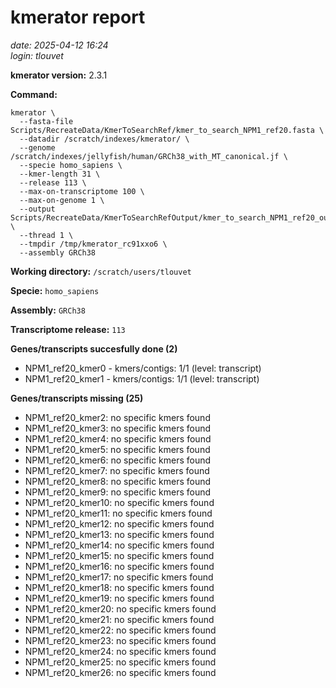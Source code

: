# kmerator report
*date: 2025-04-12 16:24*  
*login: tlouvet*

**kmerator version:** 2.3.1

**Command:**

```
kmerator \
  --fasta-file Scripts/RecreateData/KmerToSearchRef/kmer_to_search_NPM1_ref20.fasta \
  --datadir /scratch/indexes/kmerator/ \
  --genome /scratch/indexes/jellyfish/human/GRCh38_with_MT_canonical.jf \
  --specie homo_sapiens \
  --kmer-length 31 \
  --release 113 \
  --max-on-transcriptome 100 \
  --max-on-genome 1 \
  --output Scripts/RecreateData/KmerToSearchRefOutput/kmer_to_search_NPM1_ref20_output \
  --thread 1 \
  --tmpdir /tmp/kmerator_rc91xxo6 \
  --assembly GRCh38
```

**Working directory:** `/scratch/users/tlouvet`

**Specie:** `homo_sapiens`

**Assembly:** `GRCh38`

**Transcriptome release:** `113`

**Genes/transcripts succesfully done (2)**

- NPM1_ref20_kmer0 - kmers/contigs: 1/1 (level: transcript)
- NPM1_ref20_kmer1 - kmers/contigs: 1/1 (level: transcript)


**Genes/transcripts missing (25)**

- NPM1_ref20_kmer2: no specific kmers found
- NPM1_ref20_kmer3: no specific kmers found
- NPM1_ref20_kmer4: no specific kmers found
- NPM1_ref20_kmer5: no specific kmers found
- NPM1_ref20_kmer6: no specific kmers found
- NPM1_ref20_kmer7: no specific kmers found
- NPM1_ref20_kmer8: no specific kmers found
- NPM1_ref20_kmer9: no specific kmers found
- NPM1_ref20_kmer10: no specific kmers found
- NPM1_ref20_kmer11: no specific kmers found
- NPM1_ref20_kmer12: no specific kmers found
- NPM1_ref20_kmer13: no specific kmers found
- NPM1_ref20_kmer14: no specific kmers found
- NPM1_ref20_kmer15: no specific kmers found
- NPM1_ref20_kmer16: no specific kmers found
- NPM1_ref20_kmer17: no specific kmers found
- NPM1_ref20_kmer18: no specific kmers found
- NPM1_ref20_kmer19: no specific kmers found
- NPM1_ref20_kmer20: no specific kmers found
- NPM1_ref20_kmer21: no specific kmers found
- NPM1_ref20_kmer22: no specific kmers found
- NPM1_ref20_kmer23: no specific kmers found
- NPM1_ref20_kmer24: no specific kmers found
- NPM1_ref20_kmer25: no specific kmers found
- NPM1_ref20_kmer26: no specific kmers found
